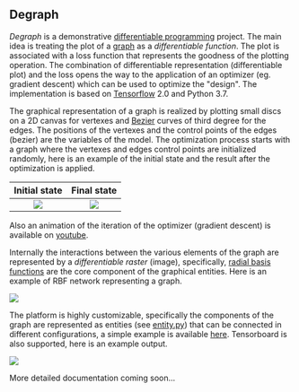 ## Degraph
*Degraph* is a demonstrative [differentiable programming](https://en.wikipedia.org/wiki/Differentiable_programming) project.
The main idea is treating the plot of a [graph](https://en.wikipedia.org/wiki/Graph_%28discrete_mathematics%29) as a *differentiable function*.
The plot is associated with a loss function that represents the goodness of the plotting operation.
The combination of differentiable representation (differentiable plot) and the loss opens the way to the application of
an optimizer (eg. gradient descent) which can be used to optimize the "design".
The implementation is based on [Tensorflow](https://www.tensorflow.org/) 2.0 and Python 3.7.

The graphical representation of a graph is realized by plotting small discs on a 2D canvas for vertexes and
[Bezier](https://en.wikipedia.org/wiki/B%C3%A9zier_curve) curves of third degree for the edges.
The positions of the vertexes and the control points of the edges (bezier) are the variables of the model.
The optimization process starts with a graph where the vertexes and edges control points are initialized randomly, here
is an example of the initial state and the result after the optimization is applied.

Initial state                     | Final state 
:--------------------------------:|:-------------------------:
![](doc/images/eg1_plot_init.png) | ![](doc/images/eg1_plot_end.png)


Also an animation of the iteration of the optimizer (gradient descent) is available on [youtube](https://youtu.be/vmNoHZ1yCak).

Internally the interactions between the various elements of the graph are represented by a *differentiable raster* (image),
specifically, [radial basis functions](https://en.wikipedia.org/wiki/Radial_basis_function) are the core component of
the graphical entities. Here is an example of RBF network representing a graph.

![](doc/images/raster-01.png)

The platform is highly customizable, specifically the components of the graph are represented as entities
(see [entity.py](degraph/entity.py)) that can be connected in different configurations,
a simple example is available [here](model1.ipynb).
Tensorboard is also supported, here is an example output.

![](doc/images/tb-example.png)

More detailed documentation coming soon...

